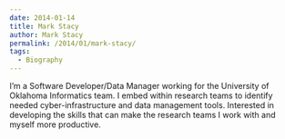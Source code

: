 ```yaml
---
date: 2014-01-14
title: Mark Stacy
author: Mark Stacy
permalink: /2014/01/mark-stacy/
tags:
  - Biography
---
```

I&#8217;m a Software Developer/Data Manager working for the University of Oklahoma Informatics team. I embed within research teams to identify needed cyber-infrastructure and data management tools. Interested in developing the skills that can make the research teams I work with and myself more productive.
